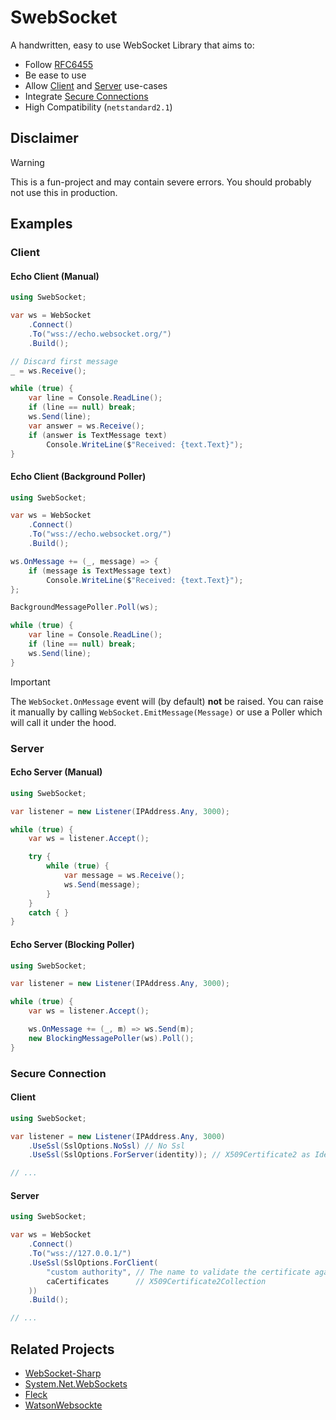 
# SwebSocket

A handwritten, easy to use WebSocket Library that aims to:
- Follow [RFC6455](https://datatracker.ietf.org/doc/html/rfc6455)
- Be ease to use
- Allow [Client](#client) and [Server](#server) use-cases
- Integrate [Secure Connections](#secure-connection)
- High Compatibility (`netstandard2.1`)

## Disclaimer

> [!WARNING]
> This is a fun-project and may contain severe errors. You should probably not use this in production.

## Examples
### Client
#### Echo Client (Manual)
```cs
using SwebSocket;

var ws = WebSocket
    .Connect()
    .To("wss://echo.websocket.org/")
    .Build();

// Discard first message
_ = ws.Receive();

while (true) {
    var line = Console.ReadLine();
    if (line == null) break;
    ws.Send(line);
    var answer = ws.Receive();
    if (answer is TextMessage text)
        Console.WriteLine($"Received: {text.Text}");
}
```

#### Echo Client (Background Poller)
```cs
using SwebSocket;

var ws = WebSocket
    .Connect()
    .To("wss://echo.websocket.org/")
    .Build();

ws.OnMessage += (_, message) => {
    if (message is TextMessage text)
        Console.WriteLine($"Received: {text.Text}");
};

BackgroundMessagePoller.Poll(ws);

while (true) {
    var line = Console.ReadLine();
    if (line == null) break;
    ws.Send(line);
}
```

> [!IMPORTANT]
> The `WebSocket.OnMessage` event will (by default) **not** be raised.
> You can raise it manually by calling `WebSocket.EmitMessage(Message)` or use a Poller which will call it under the hood.

### Server
#### Echo Server (Manual)
```cs
using SwebSocket;

var listener = new Listener(IPAddress.Any, 3000);

while (true) {
    var ws = listener.Accept();

    try {
        while (true) {
            var message = ws.Receive();
            ws.Send(message);
        }
    }
    catch { }
}
```

#### Echo Server (Blocking Poller)
```cs
using SwebSocket;

var listener = new Listener(IPAddress.Any, 3000);

while (true) {
    var ws = listener.Accept();

    ws.OnMessage += (_, m) => ws.Send(m);
    new BlockingMessagePoller(ws).Poll();
}
```

### Secure Connection
#### Client
```cs
using SwebSocket;

var listener = new Listener(IPAddress.Any, 3000)
    .UseSsl(SslOptions.NoSsl) // No Ssl
    .UseSsl(SslOptions.ForServer(identity)); // X509Certificate2 as Identity

// ...
```
#### Server
```cs
using SwebSocket;

var ws = WebSocket
    .Connect()
    .To("wss://127.0.0.1/")
    .UseSsl(SslOptions.ForClient(
        "custom authority", // The name to validate the certificate against
        caCertificates      // X509Certificate2Collection
    ))
    .Build();

// ...
```

## Related Projects
- [WebSocket-Sharp](https://github.com/sta/websocket-sharp)
- [System.Net.WebSockets](https://learn.microsoft.com/en-us/dotnet/api/system.net.websockets)
- [Fleck](https://github.com/statianzo/Fleck)
- [WatsonWebsockte](https://github.com/jchristn/WatsonWebsocket)